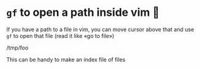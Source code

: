 # `gf` to open a path inside vim 🌟

If you have a path to a file in vim, you can move cursor above that and
use `gf` to open that file (read it like «go to file»)

/tmp/foo

This can be handy to make an index file of files
